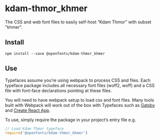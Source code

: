 
# kdam-thmor_khmer

The CSS and web font files to easily self-host “Kdam Thmor” with subset "khmer".

## Install

`npm install --save @openfonts/kdam-thmor_khmer`

## Use

Typefaces assume you’re using webpack to process CSS and files. Each typeface
package includes all necessary font files (woff2, woff) and a CSS file with
font-face declarations pointing at these files.

You will need to have webpack setup to load css and font files. Many tools built
with Webpack will work out of the box with Typefaces such as [Gatsby](https://github.com/gatsbyjs/gatsby)
and [Create React App](https://github.com/facebookincubator/create-react-app).

To use, simply require the package in your project’s entry file e.g.

```javascript
// Load Kdam Thmor typeface
require('@openfonts/kdam-thmor_khmer')
```
